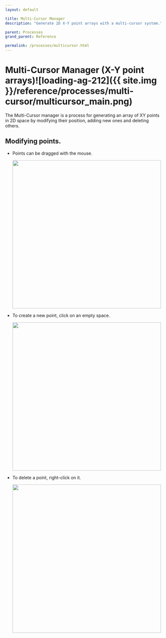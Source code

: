 ```yaml
---
layout: default

title: Multi-Cursor Manager
description: "Generate 2D X-Y point arrays with a multi-cursor system."

parent: Processes
grand_parent: Reference

permalink: /processes/multicursor.html
---
```


# Multi-Cursor Manager (X-Y point arrays)![loading-ag-212]({{ site.img }}/reference/processes/multi-cursor/multicursor_main.png)

The Multi-Cursor manager is a process for generating an array of XY points in 2D space by modifying their position, adding new ones and deleting others.



## Modifying points.

- Points can be dragged with the mouse.
  
  <img title="" src="{{ site.img }}/reference/processes/multi-cursor/multicursor_move.gif" alt="" width="480">

- To create a new point, click on an empty space.
  
  <img title="" src="{{ site.img }}/reference/processes/multi-cursor/multicursor_add.gif" alt="" width="480">

- To delete a point, right-click on it.
  
  <img title="" src="{{ site.img }}/reference/processes/multi-cursor/multicursor_remove.gif" alt="" width="480">
